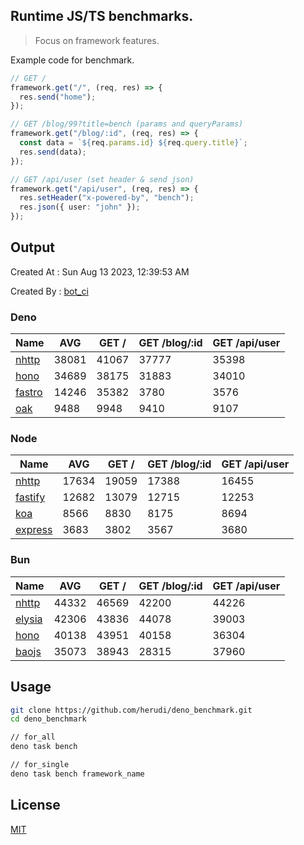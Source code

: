## Runtime JS/TS benchmarks.

> Focus on framework features.

Example code for benchmark.
```ts
// GET /
framework.get("/", (req, res) => {
  res.send("home");
});

// GET /blog/99?title=bench (params and queryParams)
framework.get("/blog/:id", (req, res) => {
  const data = `${req.params.id} ${req.query.title}`;
  res.send(data);
});

// GET /api/user (set header & send json)
framework.get("/api/user", (req, res) => {
  res.setHeader("x-powered-by", "bench");
  res.json({ user: "john" });
});
```

## Output
Created At : Sun Aug 13 2023, 12:39:53 AM

Created By : [bot_ci](https://github.com/herudi/deno_benchmarks/commits?author=github-actions%5Bbot%5D)


### Deno
|Name|AVG|GET /|GET /blog/:id|GET /api/user|
|----|----|----|----|----|
|[nhttp](https://github.com/nhttp/nhttp)|38081|41067|37777|35398|
|[hono](https://github.com/honojs/hono)|34689|38175|31883|34010|
|[fastro](https://github.com/fastrodev/fastro)|14246|35382|3780|3576|
|[oak](https://github.com/oakserver/oak)|9488|9948|9410|9107|
  


### Node
|Name|AVG|GET /|GET /blog/:id|GET /api/user|
|----|----|----|----|----|
|[nhttp](https://github.com/nhttp/nhttp)|17634|19059|17388|16455|
|[fastify](https://github.com/fastify/fastify)|12682|13079|12715|12253|
|[koa](https://github.com/koajs/koa)|8566|8830|8175|8694|
|[express](https://github.com/expressjs/express)|3683|3802|3567|3680|
  


### Bun
|Name|AVG|GET /|GET /blog/:id|GET /api/user|
|----|----|----|----|----|
|[nhttp](https://github.com/nhttp/nhttp)|44332|46569|42200|44226|
|[elysia](https://github.com/elysiajs/elysia)|42306|43836|44078|39003|
|[hono](https://github.com/honojs/hono)|40138|43951|40158|36304|
|[baojs](https://github.com/mattreid1/baojs)|35073|38943|28315|37960|
  



## Usage

```bash
git clone https://github.com/herudi/deno_benchmark.git
cd deno_benchmark

// for_all
deno task bench

// for_single
deno task bench framework_name
```

## License

[MIT](LICENSE)

